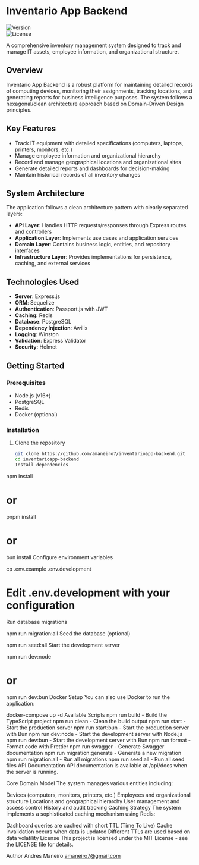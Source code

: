 # Inventario App Backend

![Version](https://img.shields.io/badge/version-2.0.0-blue)  
![License](https://img.shields.io/badge/license-MIT-green)

A comprehensive inventory management system designed to track and manage IT assets, employee information, and organizational structure.

## Overview

Inventario App Backend is a robust platform for maintaining detailed records of computing devices, monitoring their assignments, tracking locations, and generating reports for business intelligence purposes. The system follows a hexagonal/clean architecture approach based on Domain-Driven Design principles.

## Key Features

-   Track IT equipment with detailed specifications (computers, laptops, printers, monitors, etc.)
-   Manage employee information and organizational hierarchy
-   Record and manage geographical locations and organizational sites
-   Generate detailed reports and dashboards for decision-making
-   Maintain historical records of all inventory changes

## System Architecture

The application follows a clean architecture pattern with clearly separated layers:

-   **API Layer**: Handles HTTP requests/responses through Express routes and controllers
-   **Application Layer**: Implements use cases and application services
-   **Domain Layer**: Contains business logic, entities, and repository interfaces
-   **Infrastructure Layer**: Provides implementations for persistence, caching, and external services

## Technologies Used

-   **Server**: Express.js
-   **ORM**: Sequelize
-   **Authentication**: Passport.js with JWT
-   **Caching**: Redis
-   **Database**: PostgreSQL
-   **Dependency Injection**: Awilix
-   **Logging**: Winston
-   **Validation**: Express Validator
-   **Security**: Helmet

## Getting Started

### Prerequisites

-   Node.js (v16+)
-   PostgreSQL
-   Redis
-   Docker (optional)

### Installation

1. Clone the repository
    ```bash
    git clone https://github.com/amaneiro7/inventarioapp-backend.git
    cd inventarioapp-backend
    Install dependencies
    ```

npm install

# or

pnpm install

# or

bun install
Configure environment variables

cp .env.example .env.development

# Edit .env.development with your configuration

Run database migrations

npm run migration:all
Seed the database (optional)

npm run seed:all
Start the development server

npm run dev:node

# or

npm run dev:bun
Docker Setup
You can also use Docker to run the application:

docker-compose up -d
Available Scripts
npm run build - Build the TypeScript project
npm run clean - Clean the build output
npm run start - Start the production server
npm run start:bun - Start the production server with Bun
npm run dev:node - Start the development server with Node.js
npm run dev:bun - Start the development server with Bun
npm run format - Format code with Prettier
npm run swagger - Generate Swagger documentation
npm run migration:generate - Generate a new migration
npm run migration:all - Run all migrations
npm run seed:all - Run all seed files
API Documentation
API documentation is available at /api/docs when the server is running.

Core Domain Model
The system manages various entities including:

Devices (computers, monitors, printers, etc.)
Employees and organizational structure
Locations and geographical hierarchy
User management and access control
History and audit tracking
Caching Strategy
The system implements a sophisticated caching mechanism using Redis:

Dashboard queries are cached with short TTL (Time To Live)
Cache invalidation occurs when data is updated
Different TTLs are used based on data volatility
License
This project is licensed under the MIT License - see the LICENSE file for details.

Author
Andres Maneiro amaneiro7@gmail.com
